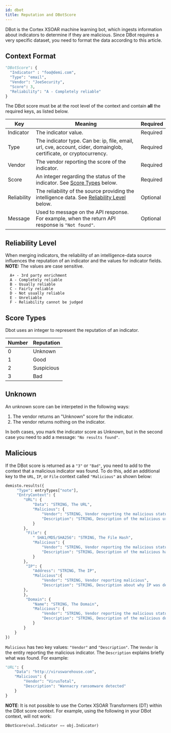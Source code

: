 ```yaml
---
id: dbot
title: Reputation and DBotScore
---
```


DBot is the Cortex XSOAR machine learning bot, which ingests information about indicators to determine if they are malicious. Since DBot requires a very specific dataset, you need to format the data according to this article.

## Context Format
```python
"DBotScore": {
  "Indicator" : "foo@demi.com",
  "Type": "email",
  "Vendor": "JoeSecurity",
  "Score": 3,
  "Reliability": "A - Completely reliable"
} 
```

The DBot score must be at the root level of the context and contain **all** the required keys, as listed below.

| Key | Meaning | Required
| --- | --- | --- |
| Indicator | The indicator value. | Required |
| Type | The indicator type. Can be: ip, file, email, url, cve, account, cider, domainglob, certificate, or cryptocurrency. | Required |
| Vendor | The vendor reporting the score of the indicator.| Required |
| Score | An integer regarding the status of the indicator. See [Score Types](#score-types) below.| Required |
| Reliability | The reliability of the source providing the intelligence data. See [Reliability Level](#reliability-level) below.| Optional |
| Message | Used to message on the API response. For example, when the return API response is `"Not found"`. | Optional |

## Reliability Level
When merging indicators, the reliability of an intelligence-data source influences the reputation of an indicator and the values for
indicator fields.  
**NOTE:** The values are case sensitive.

``` 
  A+ - 3rd party enrichment  
  A - Completely reliable 
  B - Usually reliable  
  C - Fairly reliable  
  D - Not usually reliable  
  E - Unreliable  
  F - Reliability cannot be judged  
 ```

## Score Types
Dbot uses an integer to represent the reputation of an indicator.

| Number | Reputation |
| --- | --- |
| 0 | Unknown |
| 1 | Good |
| 2 | Suspicious |
| 3 | Bad |

## Unknown
An unknown score can be interpeted in the following ways: 

1. The vendor returns an "Unknown" score for the indicator.
2. The vendor returns nothing on the indicator.

In both cases, you mark the indicator score as Unknown, but in the second case you need to add a message: `"No results found"`.

## Malicious
If the DBot score is returned as a `"3"` or `"Bad"`, you need to add to the context that a malicious indicator was found. To do this, add an additional key to the `URL`, `IP`, or `File` context called `"Malicious"` as shown below:

```python
demisto.results({
     "Type": entryTypes["note"],
     "EntryContext": {
        "URL": {
            "Data": "STRING, The URL",
            "Malicious": {
                "Vendor": "STRING, Vendor reporting the malicious status",
                "Description": "STRING, Description of the malicious url"
            }
        },
         "File": {
            " SHA1/MD5/SHA256": "STRING, The File Hash",
            "Malicious": {
                "Vendor": "STRING, Vendor reporting the malicious status",
                "Description": "STRING, Description of the malicious hash"
            }
        },
         "IP": {
            "Address": "STRING, The IP",
            "Malicious":{
                "Vendor": "STRING, Vendor reporting malicious",
                "Description": "STRING, Description about why IP was determined malicious"
        },
        },
         "Domain": {
            "Name": "STRING, The Domain",
            "Malicious": {
                "Vendor": "STRING, Vendor reporting the malicious status",
                "Description": "STRING, Description of the malicious domain"
            }
        }
    }
})
```

`Malicious` has two key values: `"Vendor"` and `"Description"`. The `Vendor` is the entity reporting the malicious indicator. The `Description` explains briefly what was found. For example:


```python
"URL": {
    "Data": "http://viruswarehouse.com",
    "Malicious": {
        "Vendor": "VirusTotal",
        "Description": "Wannacry ransomware detected"
    }
}
```

**NOTE**: It is not possible to use the Cortex XSOAR Transformers (DT) within the DBot score context. For example, using the following in your DBot context, will not work:

```python
DBotScore(val.Indicator == obj.Indicator)
```

